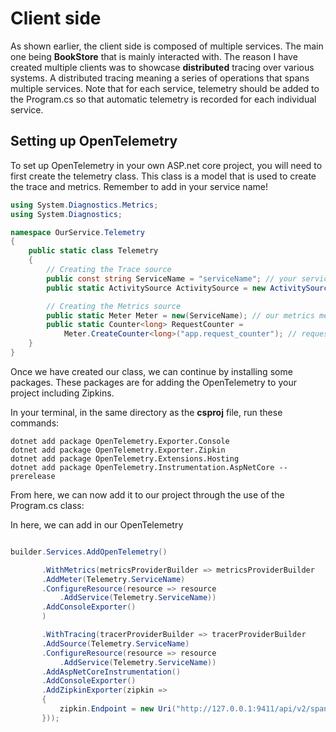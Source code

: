 # Client side

As shown earlier, the client side is composed of multiple services. The main one being **BookStore** that is mainly interacted with. 
The reason I have created multiple clients was to showcase **distributed** tracing over various systems. 
A distributed tracing meaning a series of operations that spans multiple services.
Note that for each service, telemetry should be added to the Program.cs so that automatic telemetry is recorded for each individual service.

## Setting up OpenTelemetry

To set up OpenTelemetry in your own ASP.net core project, you will need to first create the telemetry class. This class is a model that is used to create the trace and metrics.
Remember to add in your service name!
```csharp
using System.Diagnostics.Metrics;
using System.Diagnostics;

namespace OurService.Telemetry
{
    public static class Telemetry
    {
        // Creating the Trace source
        public const string ServiceName = "serviceName"; // your service-name
        public static ActivitySource ActivitySource = new ActivitySource(ServiceName); // our trace source

        // Creating the Metrics source
        public static Meter Meter = new(ServiceName); // our metrics meter
        public static Counter<long> RequestCounter =
            Meter.CreateCounter<long>("app.request_counter"); // request counter
    }
}
```

Once we have created our class, we can continue by installing some packages. These packages are for adding the OpenTelemetry to your project including Zipkins.

In your terminal, in the same directory as the **csproj** file, run these commands:

`dotnet add package OpenTelemetry.Exporter.Console`<br>
`dotnet add package OpenTelemetry.Exporter.Zipkin` <br>
`dotnet add package OpenTelemetry.Extensions.Hosting`<br>
`dotnet add package OpenTelemetry.Instrumentation.AspNetCore --prerelease`<br>

From here, we can now add it to our project through the use of the Program.cs class:

In here, we can add in our OpenTelemetry 
```csharp

builder.Services.AddOpenTelemetry()

       .WithMetrics(metricsProviderBuilder => metricsProviderBuilder
       .AddMeter(Telemetry.ServiceName)
       .ConfigureResource(resource => resource
           .AddService(Telemetry.ServiceName))
       .AddConsoleExporter()
       )

       .WithTracing(tracerProviderBuilder => tracerProviderBuilder
       .AddSource(Telemetry.ServiceName)
       .ConfigureResource(resource => resource
           .AddService(Telemetry.ServiceName))
       .AddAspNetCoreInstrumentation()
       .AddConsoleExporter()
       .AddZipkinExporter(zipkin =>
       {
           zipkin.Endpoint = new Uri("http://127.0.0.1:9411/api/v2/spans");
       }));
```


